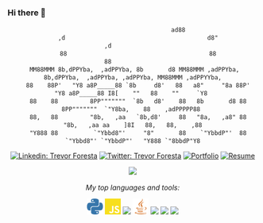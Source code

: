 ### Hi there 👋
<div align='center'>

<p>   
  
```
                                              ad88                                                              
   ,d                                        d8"                                                ,d              
   88                                        88                                                 88              
 MM88MMM 8b,dPPYba,  ,adPPYba, 8b       d8 MM88MMM ,adPPYba,  8b,dPPYba,  ,adPPYba, ,adPPYba, MM88MMM ,adPPYYba,
   88    88P'   "Y8 a8P_____88 `8b     d8'   88   a8"     "8a 88P'   "Y8 a8P_____88 I8[    ""   88    ""     `Y8 
   88    88         8PP"""""""  `8b   d8'    88   8b       d8 88         8PP"""""""  `"Y8ba,    88    ,adPPPPP88 
   88,   88         "8b,   ,aa   `8b,d8'     88   "8a,   ,a8" 88         "8b,   ,aa aa    ]8I   88,   88,    ,88
   "Y888 88          `"Ybbd8"'     "8"       88    `"YbbdP"'  88          `"Ybbd8"' `"YbbdP"'   "Y888 `"8bbdP"Y8
  ```
                                                                                                                    
</p>
  
[![Linkedin: Trevor Foresta](https://img.shields.io/badge/-LinkedIn-blue?style=flat-square&logo=Linkedin&logoColor=white&link=https://www.linkedin.com/in/trevor-foresta/)](https://www.linkedin.com/in/trevor-foresta/)
[![Twitter: Trevor Foresta](https://img.shields.io/badge/-Twitter-blue?style=flat-square&logo=Twitter&logoColor=white&link=https://twitter.com/trevforesta)](https://twitter.com/trevforesta)
[![Portfolio](https://img.shields.io/badge/Portfolio_Website-12b844?style=flat-square&logo=GitHub&link=https://trevforesta.github.io)](https://trevforesta.github.io/)
[![Resume](https://img.shields.io/badge/Resume-2022-2e0073?style=flat&logo=Files&logoColor=ffffff)](https://trevforesta.github.io/documents/Foresta_Resume_NO-CONTACT.pdf)

<img height="40" src="images/alakazam.gif">

<p><em>My top languages and tools:</em></p>
<code><img height="32" src="images/python.svg"></code>
<code><img height="32" src="images/javascript.svg"></code>
<code><img height="32" src="images/haskell.png"></code>
<code><img height="32" src="images/java.svg"></code>
<code><img height="32" src="images/cplusplus.svg"></code>
<code><img height="32" src="images/git.svg"></code>
<code><img height="32" src="images/github.svg"></code>

<br />

</div>

[//]: <img align='right' src="images/TrevOverlay-removebg-preview.png" width="260">
<!--
**mharrison7787/mharrison7787** is a ✨ _special_ ✨ repository because its `README.md` (this file) appears on your GitHub profile.

Here are some ideas to get you started:

- 🔭 I’m currently working on ...
- 🌱 I’m currently learning ...
- 👯 I’m looking to collaborate on ...
- 🤔 I’m looking for help with ...
- 💬 Ask me about ...
- 📫 How to reach me: ...
- 😄 Pronouns: ...
- ⚡ Fun fact: ...
--> 
